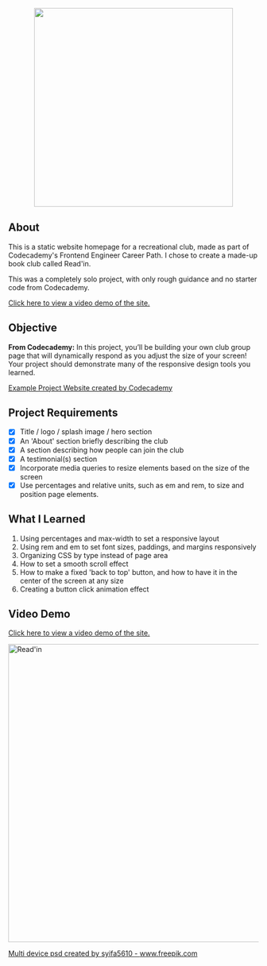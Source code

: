 <p align="center"> <img src="https://user-images.githubusercontent.com/104512014/177401984-e07989cc-5ed9-4b0e-bf41-db54062f9b2a.png" width="400px"/> </p>

## About
This is a static website homepage for a recreational club, made as part of Codecademy's Frontend Engineer Career Path. I chose to create a made-up book club called Read'in.

This was a completely solo project, with only rough guidance and no starter code from Codecademy. 

[Click here to view a video demo of the site.](https://www.dropbox.com/s/pjde22ji48dt8i0/readin-screenrecord.mp4?dl=0)

## Objective
**From Codecademy:** In this project, you’ll be building your own club group page that will dynamically respond as you adjust the size of your screen!​ Your project should demonstrate many of the responsive design tools you learned.

<a href="https://content.codecademy.com/PRO/independent-practice-projects/responsive-club-site/example-site/index.html?_gl=1*1qf3dgc*_ga*MTA4OTcwNzI5NS4xNjQ5MTcwOTkz*_ga_3LRZM6TM9L*MTY1NjUzNTIyNS4xMDAuMS4xNjU2NTM1NjYwLjU4" target="_blank">Example Project Website created by Codecademy</a>

## Project Requirements
- [x] Title / logo / splash image / hero section
- [x] An 'About' section briefly describing the club
- [x] A section describing how people can join the club
- [x] A testimonial(s) section
- [x] Incorporate media queries to resize elements based on the size of the screen
- [x] Use percentages and relative units, such as em and rem, to size and position page elements.

## What I Learned
1. Using percentages and max-width to set a responsive layout
2. Using rem and em to set font sizes, paddings, and margins responsively
3. Organizing CSS by type instead of page area
4. How to set a smooth scroll effect
5. How to make a fixed 'back to top' button, and how to have it in the center of the screen at any size
6. Creating a button click animation effect 

## Video Demo
[Click here to view a video demo of the site.](https://www.dropbox.com/s/2zk2qhy3jpmv5se/midnight-corn-screenrecord.mp4?dl=0)

<a href='https://www.dropbox.com/s/pjde22ji48dt8i0/readin-screenrecord.mp4?dl=0'><img width="600" alt="Read'in" src="https://user-images.githubusercontent.com/104512014/177406242-855760b6-d937-4f2a-85a1-c98e418292d9.jpg"></a>

<a href='https://www.freepik.com/psd/multi-device'>Multi device psd created by syifa5610 - www.freepik.com</a>
